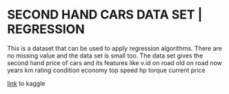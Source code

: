 # SECOND HAND CARS DATA SET | REGRESSION

This is a dataset that can be used to apply regression algorithms. There are no missing value and the data set is small too.
The data set gives the second hand price of cars and its features like
v.id
on road old
on road now
years
km
rating
condition
economy
top speed
hp
torque
current price

[link](https://www.kaggle.com/datasets/mayankpatel14/second-hand-used-cars-data-set-linear-regression) to kaggle